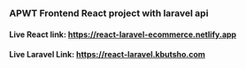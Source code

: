 ### APWT Frontend React project with laravel api
#### Live React link: https://react-laravel-ecommerce.netlify.app
#### Live Laravel Link: https://react-laravel.kbutsho.com
